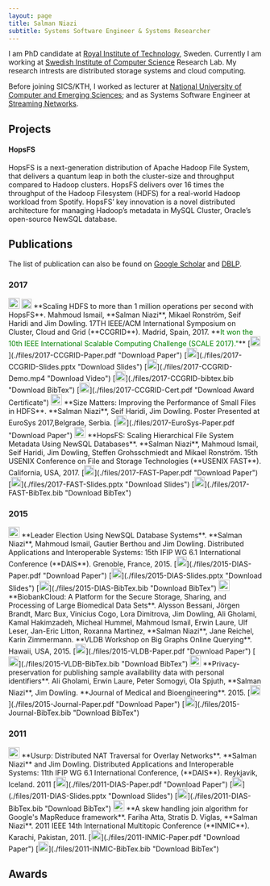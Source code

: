 ```yaml
---
layout: page
title: Salman Niazi 
subtitle: Systems Software Engineer & Systems Researcher 
---
```


I am PhD candidate at [Royal Institute of Technology](http://www.kth.se">KTH</a>), Sweden. Currently I am working at [Swedish Institute of Computer Science](http://www.sics.se) Research Lab. My research intrests are distributed storage systems and cloud computing.

Before joining SICS/KTH, I worked as lecturer at [National University of Computer and Emerging Sciences](http://nu.edu.pk"); and as Systems Software Engineer at [Streaming Networks](http://www.streaming-networks.com").

## Projects

#### HopsFS
HopsFS is a next-generation distribution of Apache Hadoop File System, that delivers a quantum leap in both the cluster-size and throughput compared to Hadoop clusters. HopsFS delivers over 16 times the throughput of the Hadoop Filesystem (HDFS) for a real-world Hadoop workload from Spotify. HopsFS’ key innovation is a novel distributed architecture for managing Hadoop’s metadata in MySQL Cluster, Oracle’s open-source NewSQL database.


## Publications

The list of publication can also be found on [Google Scholar](https://scholar.google.se/citations?user=QKzyMtUAAAAJ&hl=en) and [DBLP](http://dblp.uni-trier.de/pers/hd/n/Niazi:Salman).

### 2017

<img src="https://img.shields.io/badge/-Conference%20Paper-green.svg?style=plastic" height="22px">
<img src="../img/award.png" height="20px">
**Scaling HDFS to more than 1 million operations per second with HopsFS**. Mahmoud Ismail, **Salman Niazi**, Mikael Ronström, Seif Haridi and Jim Dowling. 17TH IEEE/ACM International Symposium on Cluster, Cloud and Grid (**CCGRID**). Madrid, Spain, 2017.
**<span style="color:green">It won the 10th IEEE International Scalable Computing Challenge (SCALE 2017)."</span>**
[<img src="../img/pdf.png" height="20px">](./files/2017-CCGRID-Paper.pdf  "Download Paper")
[<img src="../img/slides.png" height="20px">](./files/2017-CCGRID-Slides.pptx "Download Slides")
[<img src="../img/video.png" height="20px">](./files/2017-CCGRID-Demo.mp4 "Download Video")
[<img src="../img/bibtex.png" height="20px">](./files/2017-CCGRID-bibtex.bib "Download BibTex")
[<img src="../img/award.png" height="20px">](./files/2017-CCGRID-Cert.pdf "Download Award Certificate")


<img src="https://img.shields.io/badge/-Conference%20Poster-lightgrey.svg?style=plastic" height="22px">
**Size Matters: Improving the Performance of Small Files in HDFS**. **Salman Niazi**, Seif Haridi, Jim Dowling. Poster Presented at EuroSys 2017,Belgrade, Serbia.
[<img src="../img/pdf.png" height="20px">](./files/2017-EuroSys-Paper.pdf  "Download Paper")

<img src="https://img.shields.io/badge/-Conference%20Paper-green.svg?style=plastic" height="22px">
**HopsFS: Scaling Hierarchical File System Metadata Using NewSQL Databases**. **Salman Niazi**, Mahmoud Ismail, Seif Haridi, Jim Dowling, Steffen Grohsschmiedt and Mikael Ronström. 15th USENIX Conference on File and Storage Technologies (**USENIX FAST**). California, USA, 2017.
[<img src="../img/pdf.png" height="20px">](./files/2017-FAST-Paper.pdf  "Download Paper")
[<img src="../img/slides.png" height="20px">](./files/2017-FAST-Slides.pptx "Download Slides")
[<img src="../img/bibtex.png" height="20px">](./files/2017-FAST-BibTex.bib "Download BibTex")

### 2015

<img src="https://img.shields.io/badge/-Conference%20Paper-green.svg?style=plastic" height="22px">
**Leader Election Using NewSQL Database Systems**. **Salman Niazi**, Mahmoud Ismail, Gautier Berthou and Jim Dowling. Distributed Applications and Interoperable Systems: 15th IFIP WG 6.1 International Conference (**DAIS**). Grenoble, France, 2015.
[<img src="../img/pdf.png" height="20px">](./files/2015-DIAS-Paper.pdf  "Download Paper")
[<img src="../img/slides.png" height="20px">](./files/2015-DIAS-Slides.pptx "Download Slides")
[<img src="../img/bibtex.png" height="20px">](./files/2015-DIAS-BibTex.bib "Download BibTex")

<img src="https://img.shields.io/badge/-Workshop%20Paper-yellowgreen.svg?style=plastic" height="22px">
**BiobankCloud: A Platform for the Secure Storage, Sharing, and Processing of Large Biomedical Data Sets**. Alysson Bessani, Jörgen Brandt, Marc Bux, Vinicius Cogo, Lora Dimitrova, Jim Dowling, Ali Gholami, Kamal Hakimzadeh, Micheal Hummel, Mahmoud Ismail, Erwin Laure, Ulf Leser, Jan-Eric Litton, Roxanna Martinez, **Salman Niazi**, Jane Reichel, Karin Zimmermann. **VLDB Workshop on Big Graphs Online Querying**. Hawaii, USA, 2015.
[<img src="../img/pdf.png" height="20px">](./files/2015-VLDB-Paper.pdf  "Download Paper")
[<img src="../img/bibtex.png" height="20px">](./files/2015-VLDB-BibTex.bib "Download BibTex")
    
<img src="https://img.shields.io/badge/-Journal%20Paper-red.svg?style=plastic" height="22px">
**Privacy-preservation for publishing sample availability data with personal identifiers**. Ali Gholami, Erwin Laure, Peter Somogyi, Ola Spjuth, **Salman Niazi**, Jim Dowling. **Journal of Medical and Bioengineering**. 2015.
[<img src="../img/pdf.png" height="20px">](./files/2015-Journal-Paper.pdf  "Download Paper")
[<img src="../img/bibtex.png" height="20px">](./files/2015-Journal-BibTex.bib "Download BibTex")

### 2011

<img src="https://img.shields.io/badge/-Conference%20Paper-green.svg?style=plastic" height="22px">
**Usurp: Distributed NAT Traversal for Overlay Networks**. **Salman Niazi** and Jim Dowling. Distributed Applications and Interoperable Systems: 11th IFIP WG 6.1 International Conference, (**DAIS**). Reykjavik, Iceland. 2011
[<img src="../img/pdf.png" height="20px">](./files/2011-DIAS-Paper.pdf  "Download Paper")
[<img src="../img/slides.png" height="20px">](./files/2011-DIAS-Slides.pptx "Download Slides")
[<img src="../img/bibtex.png" height="20px">](./files/2011-DIAS-BibTex.bib "Download BibTex")

<img src="https://img.shields.io/badge/-Conference%20Paper-green.svg?style=plastic" height="22px">
**A skew handling join algorithm for Google's MapReduce framework**. Fariha Atta, Stratis D. Viglas, **Salman Niazi**. 2011 IEEE 14th International Multitopic Conference (**INMIC**). Karachi, Pakistan, 2011.
[<img src="../img/pdf.png" height="20px">](./files/2011-INMIC-Paper.pdf  "Download Paper")
[<img src="../img/bibtex.png" height="20px">](./files/2011-INMIC-BibTex.bib "Download BibTex")

## Awards



